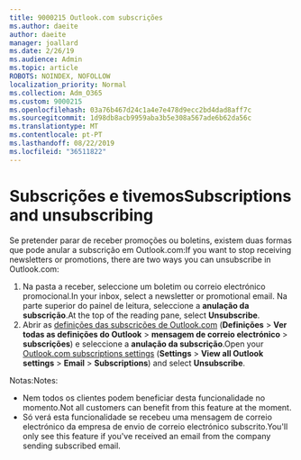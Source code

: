 ```yaml
---
title: 9000215 Outlook.com subscrições
ms.author: daeite
author: daeite
manager: joallard
ms.date: 2/26/19
ms.audience: Admin
ms.topic: article
ROBOTS: NOINDEX, NOFOLLOW
localization_priority: Normal
ms.collection: Adm_O365
ms.custom: 9000215
ms.openlocfilehash: 03a76b467d24c1a4e7e478d9ecc2bd4dad8aff7c
ms.sourcegitcommit: 1d98db8acb9959aba3b5e308a567ade6b62da56c
ms.translationtype: MT
ms.contentlocale: pt-PT
ms.lasthandoff: 08/22/2019
ms.locfileid: "36511822"
---
```

# <a name="subscriptions-and-unsubscribing"></a><span data-ttu-id="b2c6c-102">Subscrições e tivemos</span><span class="sxs-lookup"><span data-stu-id="b2c6c-102">Subscriptions and unsubscribing</span></span>

<span data-ttu-id="b2c6c-103">Se pretender parar de receber promoções ou boletins, existem duas formas que pode anular a subscrição em Outlook.com:</span><span class="sxs-lookup"><span data-stu-id="b2c6c-103">If you want to stop receiving newsletters or promotions, there are two ways you can unsubscribe in Outlook.com:</span></span>

1. <span data-ttu-id="b2c6c-104">Na pasta a receber, seleccione um boletim ou correio electrónico promocional.</span><span class="sxs-lookup"><span data-stu-id="b2c6c-104">In your inbox, select a newsletter or promotional email.</span></span> <span data-ttu-id="b2c6c-105">Na parte superior do painel de leitura, seleccione a **anulação da subscrição**.</span><span class="sxs-lookup"><span data-stu-id="b2c6c-105">At the top of the reading pane, select **Unsubscribe**.</span></span>
2. <span data-ttu-id="b2c6c-106">Abrir as [definições das subscrições de Outlook.com](https://outlook.live.com/mail/options/mail/brandsSubscriptions) (**Definições** > **Ver todas as definições do Outlook** > **mensagem de correio electrónico** > **subscrições**) e seleccione a **anulação da subscrição**.</span><span class="sxs-lookup"><span data-stu-id="b2c6c-106">Open your [Outlook.com subscriptions settings](https://outlook.live.com/mail/options/mail/brandsSubscriptions) (**Settings** > **View all Outlook settings** > **Email** > **Subscriptions**) and select **Unsubscribe**.</span></span>

<span data-ttu-id="b2c6c-107">Notas:</span><span class="sxs-lookup"><span data-stu-id="b2c6c-107">Notes:</span></span>

- <span data-ttu-id="b2c6c-108">Nem todos os clientes podem beneficiar desta funcionalidade no momento.</span><span class="sxs-lookup"><span data-stu-id="b2c6c-108">Not all customers can benefit from this feature at the moment.</span></span>
- <span data-ttu-id="b2c6c-109">Só verá esta funcionalidade se recebeu uma mensagem de correio electrónico da empresa de envio de correio electrónico subscrito.</span><span class="sxs-lookup"><span data-stu-id="b2c6c-109">You'll only see this feature if you've received an email from the company sending subscribed email.</span></span>